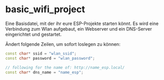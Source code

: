 # basic_wifi_project
Eine Basisdatei, mit der ihr eure ESP-Projekte starten könnt. Es wird eine Verbindung zum Wlan aufgebaut, ein Webserver und ein DNS-Server eingerichtet und gestartet.

Ändert folgende Zeilen, um sofort loslegen zu können:

```c++
const char* ssid = "wlan_ssid";
const char* password = "wlan_password";

// following for the name of: http://name_esp.local/ 
const char* dns_name = "name_esp";

```
